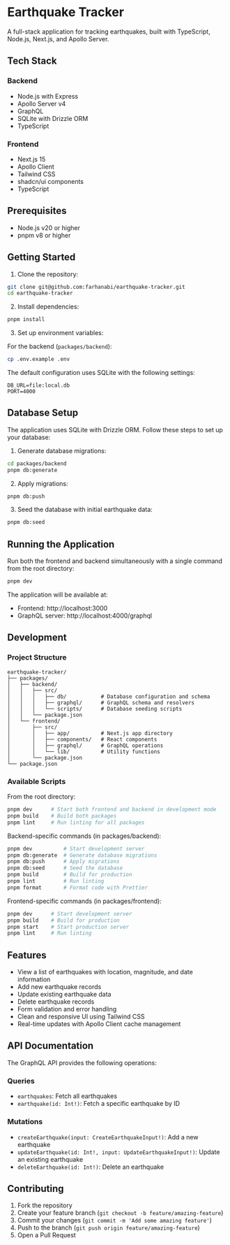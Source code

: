 # Earthquake Tracker

A full-stack application for tracking earthquakes, built with TypeScript, Node.js, Next.js, and Apollo Server.

## Tech Stack

### Backend

- Node.js with Express
- Apollo Server v4
- GraphQL
- SQLite with Drizzle ORM
- TypeScript

### Frontend

- Next.js 15
- Apollo Client
- Tailwind CSS
- shadcn/ui components
- TypeScript

## Prerequisites

- Node.js v20 or higher
- pnpm v8 or higher

## Getting Started

1. Clone the repository:

```bash
git clone git@github.com:farhanabi/earthquake-tracker.git
cd earthquake-tracker
```

2. Install dependencies:

```bash
pnpm install
```

3. Set up environment variables:

For the backend (`packages/backend`):

```bash
cp .env.example .env
```

The default configuration uses SQLite with the following settings:

```
DB_URL=file:local.db
PORT=4000
```

## Database Setup

The application uses SQLite with Drizzle ORM. Follow these steps to set up your database:

1. Generate database migrations:

```bash
cd packages/backend
pnpm db:generate
```

2. Apply migrations:

```bash
pnpm db:push
```

3. Seed the database with initial earthquake data:

```bash
pnpm db:seed
```

## Running the Application

Run both the frontend and backend simultaneously with a single command from the root directory:

```bash
pnpm dev
```

The application will be available at:

- Frontend: http://localhost:3000
- GraphQL server: http://localhost:4000/graphql

## Development

### Project Structure

```
earthquake-tracker/
├── packages/
│   ├── backend/
│   │   ├── src/
│   │   │   ├── db/           # Database configuration and schema
│   │   │   ├── graphql/      # GraphQL schema and resolvers
│   │   │   └── scripts/      # Database seeding scripts
│   │   └── package.json
│   └── frontend/
│       ├── src/
│       │   ├── app/          # Next.js app directory
│       │   ├── components/   # React components
│       │   ├── graphql/      # GraphQL operations
│       │   └── lib/          # Utility functions
│       └── package.json
└── package.json
```

### Available Scripts

From the root directory:

```bash
pnpm dev      # Start both frontend and backend in development mode
pnpm build    # Build both packages
pnpm lint     # Run linting for all packages
```

Backend-specific commands (in packages/backend):

```bash
pnpm dev          # Start development server
pnpm db:generate  # Generate database migrations
pnpm db:push      # Apply migrations
pnpm db:seed      # Seed the database
pnpm build        # Build for production
pnpm lint         # Run linting
pnpm format       # Format code with Prettier
```

Frontend-specific commands (in packages/frontend):

```bash
pnpm dev      # Start development server
pnpm build    # Build for production
pnpm start    # Start production server
pnpm lint     # Run linting
```

## Features

- View a list of earthquakes with location, magnitude, and date information
- Add new earthquake records
- Update existing earthquake data
- Delete earthquake records
- Form validation and error handling
- Clean and responsive UI using Tailwind CSS
- Real-time updates with Apollo Client cache management

## API Documentation

The GraphQL API provides the following operations:

### Queries

- `earthquakes`: Fetch all earthquakes
- `earthquake(id: Int!)`: Fetch a specific earthquake by ID

### Mutations

- `createEarthquake(input: CreateEarthquakeInput!)`: Add a new earthquake
- `updateEarthquake(id: Int!, input: UpdateEarthquakeInput!)`: Update an existing earthquake
- `deleteEarthquake(id: Int!)`: Delete an earthquake

## Contributing

1. Fork the repository
2. Create your feature branch (`git checkout -b feature/amazing-feature`)
3. Commit your changes (`git commit -m 'Add some amazing feature'`)
4. Push to the branch (`git push origin feature/amazing-feature`)
5. Open a Pull Request
